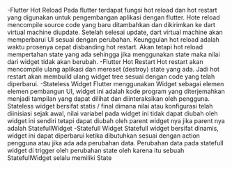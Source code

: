 -Flutter Hot Reload
Pada flutter terdapat fungsi hot reload dan hot restart yang digunakan untuk pengembangan aplikasi dengan flutter. Hote reload mencompile source code yang baru ditambahkan dan dikirimkan ke dart virtual machine diupdate. Setelah selesai update, dart virtual machine akan memperbarui UI sesuai dengan perubahan. Keunggulan hot reload adalah waktu prosenya cepat disbanding hot restart. Akan tetapi hot reload mempertahan state yang ada sehingga jika menggunakan state maka nilai dari widget tidak akan berubah.
-Flutter Hot Restart
Hot restart akan mencompile ulang aplikasi dan mereset (destroy) state yang ada. Jadi hot restart akan membuild ulang widget tree sesuai dengan code yang telah diperbarui.
-Stateless Widget
Flutter menggunakan Widget sebagai elemen elemen pembangun UI, widget ini adalah kode program yang diterjemahkan menjadi tampilan yang dapat dilihat dan diinteraksikan oleh pengguna. Stateless widget bersifat statis / final dimana nilai atau konfigurasi telah diinisiasi sejak awal, nilai variabel pada widget ini tidak dapat diubah oleh widget ini sendiri tetapi dapat diubah oleh parent widget nya jika parent nya adalah StatefullWidget
-Statefull Widget
Statefull widget bersifat dinamis, widget ini dapat diperbarui ketika dibutuhkan sesuai dengan action pengguna atau jika ada ada perubahan data. Perubahan data pada statefull widget di trigger oleh perubahan state oleh karena itu sebuah StatefullWidget selalu memiliki State


